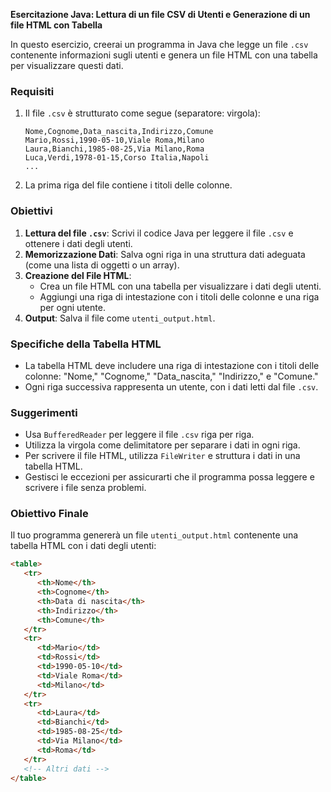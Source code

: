 **Esercitazione Java: Lettura di un file CSV di Utenti e Generazione di un file HTML con Tabella**

In questo esercizio, creerai un programma in Java che legge un file `.csv` contenente informazioni sugli utenti e genera un file HTML con una tabella per visualizzare questi dati.

### Requisiti

1. Il file `.csv` è strutturato come segue (separatore: virgola):

   ```
   Nome,Cognome,Data_nascita,Indirizzo,Comune
   Mario,Rossi,1990-05-10,Viale Roma,Milano
   Laura,Bianchi,1985-08-25,Via Milano,Roma
   Luca,Verdi,1978-01-15,Corso Italia,Napoli
   ...
   ```

2. La prima riga del file contiene i titoli delle colonne.

### Obiettivi

1. **Lettura del file `.csv`**: Scrivi il codice Java per leggere il file `.csv` e ottenere i dati degli utenti.
2. **Memorizzazione Dati**: Salva ogni riga in una struttura dati adeguata (come una lista di oggetti o un array).
3. **Creazione del File HTML**:
   - Crea un file HTML con una tabella per visualizzare i dati degli utenti.
   - Aggiungi una riga di intestazione con i titoli delle colonne e una riga per ogni utente.
4. **Output**: Salva il file come `utenti_output.html`.

### Specifiche della Tabella HTML

- La tabella HTML deve includere una riga di intestazione con i titoli delle colonne: "Nome," "Cognome," "Data_nascita," "Indirizzo," e "Comune."
- Ogni riga successiva rappresenta un utente, con i dati letti dal file `.csv`.

### Suggerimenti

- Usa `BufferedReader` per leggere il file `.csv` riga per riga.
- Utilizza la virgola come delimitatore per separare i dati in ogni riga.
- Per scrivere il file HTML, utilizza `FileWriter` e struttura i dati in una tabella HTML.
- Gestisci le eccezioni per assicurarti che il programma possa leggere e scrivere i file senza problemi.

### Obiettivo Finale

Il tuo programma genererà un file `utenti_output.html` contenente una tabella HTML con i dati degli utenti:

```html
<table>
   <tr>
      <th>Nome</th>
      <th>Cognome</th>
      <th>Data di nascita</th>
      <th>Indirizzo</th>
      <th>Comune</th>
   </tr>
   <tr>
      <td>Mario</td>
      <td>Rossi</td>
      <td>1990-05-10</td>
      <td>Viale Roma</td>
      <td>Milano</td>
   </tr>
   <tr>
      <td>Laura</td>
      <td>Bianchi</td>
      <td>1985-08-25</td>
      <td>Via Milano</td>
      <td>Roma</td>
   </tr>
   <!-- Altri dati -->
</table>
```
